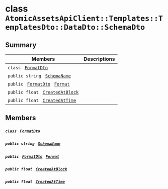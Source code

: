 # class `AtomicAssetsApiClient::Templates::TemplatesDto::DataDto::SchemaDto` 

## Summary

 Members                                | Descriptions                                
----------------------------------------|---------------------------------------------
`class ` [`FormatDto`](.github/workflows/documentation/md/AtomicAssetsApiClient--Templates--TemplatesDto--DataDto--SchemaDto--FormatDto.md#class_atomic_assets_api_client_1_1_templates_1_1_templates_dto_1_1_data_dto_1_1_schema_dto_1_1_format_dto)        | 
`public string ` [`SchemaName`](#class_atomic_assets_api_client_1_1_templates_1_1_templates_dto_1_1_data_dto_1_1_schema_dto_1a50d439f0d7b1835a13ec1f4da383f957) | 
`public ` [`FormatDto`](.github/workflows/documentation/md/AtomicAssetsApiClient--Templates--TemplatesDto--DataDto--SchemaDto--FormatDto.md#class_atomic_assets_api_client_1_1_templates_1_1_templates_dto_1_1_data_dto_1_1_schema_dto_1_1_format_dto)` ` [`Format`](#class_atomic_assets_api_client_1_1_templates_1_1_templates_dto_1_1_data_dto_1_1_schema_dto_1ab4fe4d63207a5184d9e0c8a5aa54891c) | 
`public float ` [`CreatedAtBlock`](#class_atomic_assets_api_client_1_1_templates_1_1_templates_dto_1_1_data_dto_1_1_schema_dto_1a0caa720646d595f07067fcc6c44a4b2e) | 
`public float ` [`CreatedAtTime`](#class_atomic_assets_api_client_1_1_templates_1_1_templates_dto_1_1_data_dto_1_1_schema_dto_1a14bdb6268c108cfc8647325d8aff2078) | 

## Members

##### `class ` [`FormatDto`](.github/workflows/documentation/md/AtomicAssetsApiClient--Templates--TemplatesDto--DataDto--SchemaDto--FormatDto.md#class_atomic_assets_api_client_1_1_templates_1_1_templates_dto_1_1_data_dto_1_1_schema_dto_1_1_format_dto) 

##### `public string ` [`SchemaName`](#class_atomic_assets_api_client_1_1_templates_1_1_templates_dto_1_1_data_dto_1_1_schema_dto_1a50d439f0d7b1835a13ec1f4da383f957) 

##### `public ` [`FormatDto`](.github/workflows/documentation/md/AtomicAssetsApiClient--Templates--TemplatesDto--DataDto--SchemaDto--FormatDto.md#class_atomic_assets_api_client_1_1_templates_1_1_templates_dto_1_1_data_dto_1_1_schema_dto_1_1_format_dto)` ` [`Format`](#class_atomic_assets_api_client_1_1_templates_1_1_templates_dto_1_1_data_dto_1_1_schema_dto_1ab4fe4d63207a5184d9e0c8a5aa54891c) 

##### `public float ` [`CreatedAtBlock`](#class_atomic_assets_api_client_1_1_templates_1_1_templates_dto_1_1_data_dto_1_1_schema_dto_1a0caa720646d595f07067fcc6c44a4b2e) 

##### `public float ` [`CreatedAtTime`](#class_atomic_assets_api_client_1_1_templates_1_1_templates_dto_1_1_data_dto_1_1_schema_dto_1a14bdb6268c108cfc8647325d8aff2078) 

